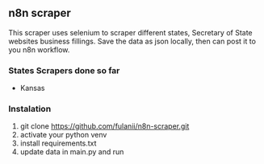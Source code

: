 ## n8n scraper
This scraper uses selenium to scraper different states, Secretary of State websites business fillings.
Save the data as json locally, then can post it to you n8n workflow. 

### States Scrapers done so far
- Kansas

### Instalation
1. git clone https://github.com/fulanii/n8n-scraper.git
2. activate your python venv
3. install requirements.txt
4. update data in main.py and run